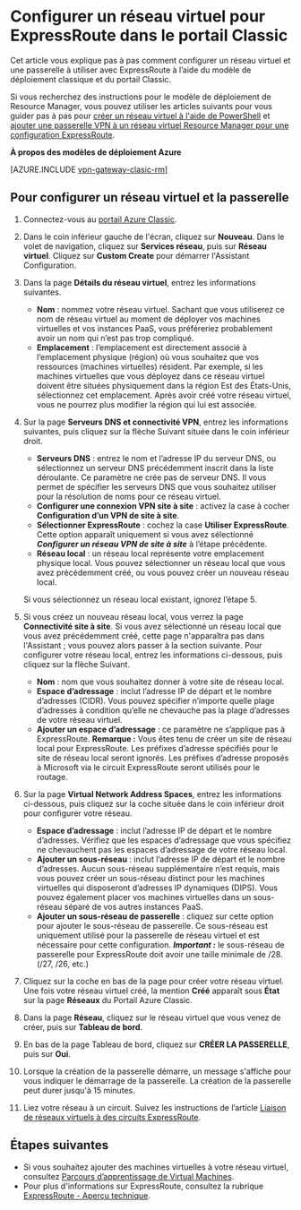 <properties
   pageTitle="Configuration d’un réseau virtuel et d’une passerelle pour ExpressRoute | Microsoft Azure"
   description="Cet article vous guide pas à pas dans la configuration d’un réseau virtuel (VNet) pour ExpressRoute à l’aide du modèle de déploiement classique."
   documentationCenter="na"
   services="expressroute"
   authors="cherylmc"
   manager="carmonm"
   editor=""
   tags="azure-service-management"/>

<tags 
   ms.service="expressroute"
   ms.devlang="na"
   ms.topic="article" 
   ms.tgt_pltfrm="na"
   ms.workload="infrastructure-services" 
   ms.date="03/08/2016"
   ms.author="cherylmc"/>

# Configurer un réseau virtuel pour ExpressRoute dans le portail Classic

Cet article vous explique pas à pas comment configurer un réseau virtuel et une passerelle à utiliser avec ExpressRoute à l’aide du modèle de déploiement classique et du portail Classic.

Si vous recherchez des instructions pour le modèle de déploiement de Resource Manager, vous pouvez utiliser les articles suivants pour vous guider pas à pas pour [créer un réseau virtuel à l'aide de PowerShell](../virtual-network/virtual-networks-create-vnet-arm-ps.md) et [ajouter une passerelle VPN à un réseau virtuel Resource Manager pour une configuration ExpressRoute](expressroute-howto-add-gateway-resource-manager.md).

**À propos des modèles de déploiement Azure**

[AZURE.INCLUDE [vpn-gateway-clasic-rm](../../includes/vpn-gateway-classic-rm-include.md)]

## Pour configurer un réseau virtuel et la passerelle

1. Connectez-vous au [portail Azure Classic](http://manage.windowsazure.com).

2. Dans le coin inférieur gauche de l'écran, cliquez sur **Nouveau**. Dans le volet de navigation, cliquez sur **Services réseau**, puis sur **Réseau virtuel**. Cliquez sur **Custom Create** pour démarrer l'Assistant Configuration.

3. Dans la page **Détails du réseau virtuel**, entrez les informations suivantes.

	- **Nom** : nommez votre réseau virtuel. Sachant que vous utiliserez ce nom de réseau virtuel au moment de déployer vos machines virtuelles et vos instances PaaS, vous préféreriez probablement avoir un nom qui n’est pas trop compliqué.
	- **Emplacement** : l’emplacement est directement associé à l’emplacement physique (région) où vous souhaitez que vos ressources (machines virtuelles) résident. Par exemple, si les machines virtuelles que vous déployez dans ce réseau virtuel doivent être situées physiquement dans la région Est des États-Unis, sélectionnez cet emplacement. Après avoir créé votre réseau virtuel, vous ne pourrez plus modifier la région qui lui est associée.

4. Sur la page **Serveurs DNS et connectivité VPN**, entrez les informations suivantes, puis cliquez sur la flèche Suivant située dans le coin inférieur droit.

	- **Serveurs DNS** : entrez le nom et l’adresse IP du serveur DNS, ou sélectionnez un serveur DNS précédemment inscrit dans la liste déroulante. Ce paramètre ne crée pas de serveur DNS. Il vous permet de spécifier les serveurs DNS que vous souhaitez utiliser pour la résolution de noms pour ce réseau virtuel.
	- **Configurer une connexion VPN site à site** : activez la case à cocher **Configuration d’un VPN de site à site**.
	- **Sélectionner ExpressRoute** : cochez la case **Utiliser ExpressRoute**. Cette option apparaît uniquement si vous avez sélectionné ***Configurer un réseau VPN de site à site*** à l’étape précédente.
	- **Réseau local** : un réseau local représente votre emplacement physique local. Vous pouvez sélectionner un réseau local que vous avez précédemment créé, ou vous pouvez créer un nouveau réseau local.

	Si vous sélectionnez un réseau local existant, ignorez l’étape 5.

5. Si vous créez un nouveau réseau local, vous verrez la page **Connectivité site à site**. Si vous avez sélectionné un réseau local que vous avez précédemment créé, cette page n'apparaîtra pas dans l'Assistant ; vous pouvez alors passer à la section suivante. Pour configurer votre réseau local, entrez les informations ci-dessous, puis cliquez sur la flèche Suivant.

	- **Nom** : nom que vous souhaitez donner à votre site de réseau local.
	- **Espace d’adressage** : inclut l’adresse IP de départ et le nombre d’adresses (CIDR). Vous pouvez spécifier n’importe quelle plage d’adresses à condition qu’elle ne chevauche pas la plage d’adresses de votre réseau virtuel.
	- **Ajouter un espace d’adressage** : ce paramètre ne s’applique pas à ExpressRoute. **Remarque :** Vous êtes tenu de créer un site de réseau local pour ExpressRoute. Les préfixes d’adresse spécifiés pour le site de réseau local seront ignorés. Les préfixes d’adresse proposés à Microsoft via le circuit ExpressRoute seront utilisés pour le routage.

6. Sur la page **Virtual Network Address Spaces**, entrez les informations ci-dessous, puis cliquez sur la coche située dans le coin inférieur droit pour configurer votre réseau.

	- **Espace d’adressage** : inclut l’adresse IP de départ et le nombre d’adresses. Vérifiez que les espaces d’adressage que vous spécifiez ne chevauchent pas les espaces d’adressage de votre réseau local.
	- **Ajouter un sous-réseau** : inclut l’adresse IP de départ et le nombre d’adresses. Aucun sous-réseau supplémentaire n’est requis, mais vous pouvez créer un sous-réseau distinct pour les machines virtuelles qui disposeront d’adresses IP dynamiques (DIPS). Vous pouvez également placer vos machines virtuelles dans un sous-réseau séparé de vos autres instances PaaS.
	- **Ajouter un sous-réseau de passerelle** : cliquez sur cette option pour ajouter le sous-réseau de passerelle. Ce sous-réseau est uniquement utilisé pour la passerelle de réseau virtuel et est nécessaire pour cette configuration. ***Important :*** le sous-réseau de passerelle pour ExpressRoute doit avoir une taille minimale de /28. (/27, /26, etc.)

7. Cliquez sur la coche en bas de la page pour créer votre réseau virtuel. Une fois votre réseau virtuel créé, la mention **Créé** apparaît sous **État** sur la page **Réseaux** du Portail Azure Classic.

8. Dans la page **Réseau**, cliquez sur le réseau virtuel que vous venez de créer, puis sur **Tableau de bord**.
9. En bas de la page Tableau de bord, cliquez sur **CRÉER LA PASSERELLE**, puis sur **Oui**.

10. Lorsque la création de la passerelle démarre, un message s'affiche pour vous indiquer le démarrage de la passerelle. La création de la passerelle peut durer jusqu'à 15 minutes.

11. Liez votre réseau à un circuit. Suivez les instructions de l’article [Liaison de réseaux virtuels à des circuits ExpressRoute](expressroute-howto-linkvnet-classic.md).

## Étapes suivantes

- Si vous souhaitez ajouter des machines virtuelles à votre réseau virtuel, consultez [Parcours d’apprentissage de Virtual Machines](https://azure.microsoft.com/documentation/learning-paths/virtual-machines/).
- Pour plus d'informations sur ExpressRoute, consultez la rubrique [ExpressRoute - Aperçu technique](expressroute-introduction.md).


 

<!---HONumber=AcomDC_0309_2016-->